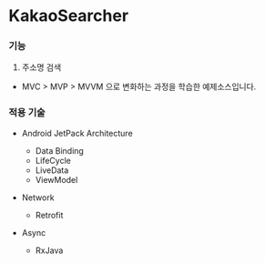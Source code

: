 # KakaoSearcher   

### 기능
1. 주소명 검색
- MVC > MVP > MVVM 으로 변화하는 과정을 학습한 예제소스입니다.


### 적용 기술
- Android JetPack Architecture
  - Data Binding
  - LifeCycle
  - LiveData
  - ViewModel
  
- Network
  - Retrofit
  
- Async
  - RxJava
